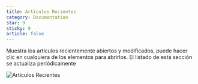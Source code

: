 ```yaml
---
title: Artículos Recientes
category: Documentation
star: 9
sticky: 9
article: false
---
```


Muestra los artículos recientemente abiertos y modificados, puede hacer clic en cualquiera de los elementos para abrirlos. El listado de esta sección se actualiza periódicamente

![Artículos Recientes](/assets/img/docs/basic-rules/article.png)